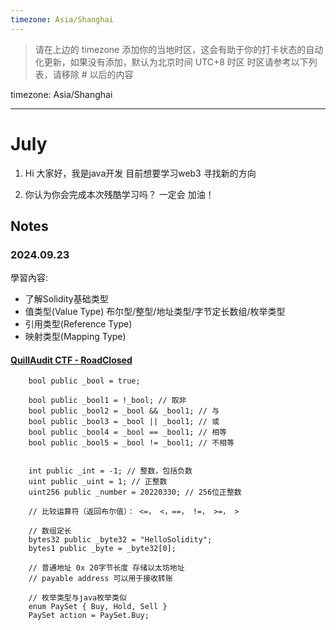```yaml
---
timezone: Asia/Shanghai
---
```


> 请在上边的 timezone 添加你的当地时区，这会有助于你的打卡状态的自动化更新，如果没有添加，默认为北京时间 UTC+8 时区
> 时区请参考以下列表，请移除 # 以后的内容


timezone: Asia/Shanghai



---

# July

1. Hi 大家好，我是java开发 目前想要学习web3 寻找新的方向

2. 你认为你会完成本次残酷学习吗？ 一定会 加油！

## Notes

<!-- Content_START -->

### 2024.09.23

學習內容:
- 了解Solidity基础类型 
- 值类型(Value Type) 布尔型/整型/地址类型/字节定长数组/枚举类型
- 引用类型(Reference Type)
- 映射类型(Mapping Type)

#### [QuillAudit CTF - RoadClosed](./Writeup/SunSec/src/QuillCTF/RoadClosed.sol)

```
    bool public _bool = true;

    bool public _bool1 = !_bool; // 取非
    bool public _bool2 = _bool && _bool1; // 与
    bool public _bool3 = _bool || _bool1; // 或
    bool public _bool4 = _bool == _bool1; // 相等
    bool public _bool5 = _bool != _bool1; // 不相等
    

    int public _int = -1; // 整数，包括负数
    uint public _uint = 1; // 正整数
    uint256 public _number = 20220330; // 256位正整数
    
    // 比较运算符（返回布尔值）： <=， <，==， !=， >=， >
    
    // 数组定长
    bytes32 public _byte32 = "HelloSolidity"; 
    bytes1 public _byte = _byte32[0]; 
    
    // 普通地址 0x 20字节长度 存储以太坊地址
    // payable address 可以用于接收转账
    
    // 枚举类型与java枚举类似
    enum PaySet { Buy, Hold, Sell }
    PaySet action = PaySet.Buy;
```

###  

<!-- Content_END -->
